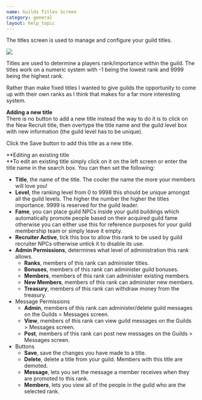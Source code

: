 ```yaml
---
name: Guilds Titles Screen
category: general
layout: help_topic
---
```

The titles screen is used to manage and configure your guild titles.

[![](https://lohcdn.com/images/t_guildset.jpg)](https://lohcdn.com/images/guildset.jpg)

Titles are used to determine a players rank/importance within the guild. The titles work on a numeric system with -1 being the lowest rank and 9999 being the highest rank.

Rather than make fixed titles I wanted to give guilds the opportunity to come up with their own ranks as I think that makes for a far more interesting system.

**Adding a new title**  
There is no button to add a new title instead the way to do it is to click on the New Recruit title, then overtype the title name and the guild level box with new information (the guild level has to be unique).

Click the Save button to add this title as a new title.

**Editing an existing title  
**To edit an existing title simply click on it on the left screen or enter the title name in the search box. You can then set the following:

*   **Title**, the name of the title. The cooler the name the more your members will love you! 
*   **Level**, the ranking level from 0 to 9998 this should be unique amongst all the guild levels. The higher the number the higher the titles importance. 9999 is reserved for the guild leader.
*   **Fame**, you can place guild NPCs inside your guild buildings which automatically promote people based on their acquired guild fame otherwise you can either use this for reference purposes for your guild membership team or simply leave it empty.
*   **Recruiter Active**, tick this box to allow this rank to be used by guild recruiter NPCs otherwise untick it to disable its use.
*   **Admin Permissions**, determines what level of administration this rank allows. 
    *   **Ranks**, members of this rank can administer titles. 
    *   **Bonuses**, members of this rank can administer guild bonuses. 
    *   **Members**, members of this rank can administer existing members. 
    *   **New Members**, members of this rank can administer new members. 
    *   **Treasury**, members of this rank can withdraw money from the treasury.
*   Message Permissions
    *   **Admin**, members of this rank can administer/delete guild messages on the Guilds > Messages screen. 
    *   **View**, members of this rank can view guild messages on the Guilds > Messages screen. 
    *   **Post**, members of this rank can post new messages on the Guilds > Messages screen.
*   Buttons
    *   **Save**, save the changes you have made to a title. 
    *   **Delete**, delete a title from your guild. Members with this title are demoted. 
    *   **Message**, lets you set the message a member receives when they are promoted to this rank. 
    *   **Members**, lets you view all of the people in the guild who are the selected rank.